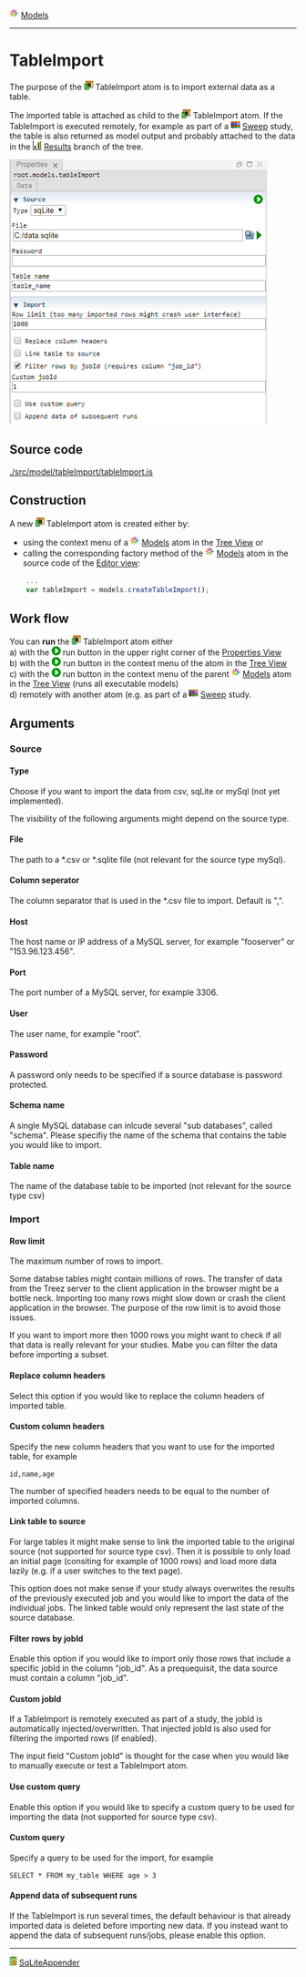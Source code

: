 ![](../../../../icons/models.png) [Models](../models.md)

----

# TableImport
			
The purpose of the ![](../../../../icons/tableImport.png) TableImport atom is to import external data as a table. 

The imported table is attached as child to the ![](../../../../icons/tableImport.png) TableImport atom. If the TableImport is executed remotely, for example as part of a ![](../../../../icons/sweep.png) [Sweep](../../study/sweep/sweep.md) study, the table is also returned as model output and probably attached to the data in the ![](../../../../icons/results.png) [Results](../../result/results.md) branch of the tree.  

![](../../../images/table_import.png)
		
## Source code

[./src/model/tableImport/tableImport.js](../../../../src/model/tableImport/tableImport.js)

## Construction
		
A new ![](../../../../icons/tableImport.png) TableImport atom is created either by: 

* using the context menu of a ![](../../../../icons/models.png) [Models](../models.md) atom in the [Tree View](../../../views/treeView.md) or
* calling the corresponding factory method of the ![](../../../../icons/models.png) [Models](../models.md) atom in the source code of the [Editor view](../../../views/editorView.md):

```javascript
    ...
    var tableImport = models.createTableImport();	     
```
		
## Work flow	

You can **run** the ![](../../../../icons/tableImport.png) TableImport atom either<br> 
a) with the ![](../../../../icons/run.png) run button in the upper right corner of the [Properties View](../../../views/propertiesView.md)<br>
b) with the ![](../../../../icons/run.png) run button in the context menu of the atom in the [Tree View](../../../views/treeView.md)<br>
c) with the ![](../../../../icons/run.png) run button in the context menu of the parent ![](../../../../icons/models.png) [Models](../models.md) atom in the [Tree View](../../../views/treeView.md) (runs all executable models)<br>
d) remotely with another atom (e.g. as part of a ![](../../../../icons/sweep.png) [Sweep](../../study/sweep/sweep.md) study. 
			
## Arguments	

### Source

#### Type

Choose if you want to import the data from csv, sqLite or mySql (not yet implemented).

The visibility of the following arguments might depend on the source type.

#### File

The path to a \*.csv or \*.sqlite file (not relevant for the source type mySql).

#### Column seperator

The column separator that is used in the \*.csv file to import. Default is ",".

#### Host

The host name or IP address of a MySQL server, for example "fooserver" or "153.96.123.456".

#### Port

The port number of a MySQL server, for example 3306.

#### User

The user name, for example "root". 

#### Password

A password only needs to be specified if a source database is password protected.

#### Schema name

A single MySQL database can inlcude several "sub databases", called "schema".
Please specifiy the name of the schema that contains the table you would like
to import. 

#### Table name

The name of the database table to be imported (not relevant for the source type csv)

### Import

#### Row limit

The maximum number of rows to import. 

Some databse tables might contain millions of rows. The transfer of data from the Treez server to the client application in the browser might be a bottle neck. Importing too many rows might slow down or crash the client application in the browser. The purpose of the row limit is to avoid those issues. 

If you want to import more then 1000 rows you might want to check if all that data is really relevant for your studies. Mabe you can filter the data before importing a subset. 

#### Replace column headers

Select this option if you would like to replace the column headers of imported table. 

#### Custom column headers

Specify the new column headers that you want to use for the imported table, for example 
```
id,name,age 
```

The number of specified headers needs to be equal to the number of imported columns. 

#### Link table to source

For large tables it might make sense to link the imported table to the original source (not supported for source type csv).
Then it is possible to only load an initial page (consiting for example of 1000 rows) and load more data lazily (e.g. if a user
switches to the text page). 

This option does not make sense if your study always overwrites the results of the previously executed job and you would like to import the data of the individual jobs. The linked table would only represent the last state of the source database.  

#### Filter rows by jobId

Enable this option if you would like to import only those rows that include a specific jobId in the column "job_id".
As a prequequisit, the data source must contain a column "job_id".

#### Custom jobId

If a TableImport is remotely executed as part of a study, the jobId is automatically injected/overwritten. That injected jobId is also used for filtering the imported rows (if enabled). 

The input field "Custom jobId" is thought for the case when you would like to manually execute or test a TableImport atom.

#### Use custom query

Enable this option if you would like to specify a custom query to be used for importing the data (not supported for source type csv).

#### Custom query

Specify a query to be used for the import, for example

```
SELECT * FROM my_table WHERE age > 3
```

#### Append data of subsequent runs

If the TableImport is run several times, the default behaviour is that already imported data is deleted before importing new data. If you instead want to append the data of subsequent runs/jobs, please enable this option. 

----

![](../../../../icons/databaseAppender.png) [SqLiteAppender](../sqLiteAppender/sqLiteAppender.md)   
